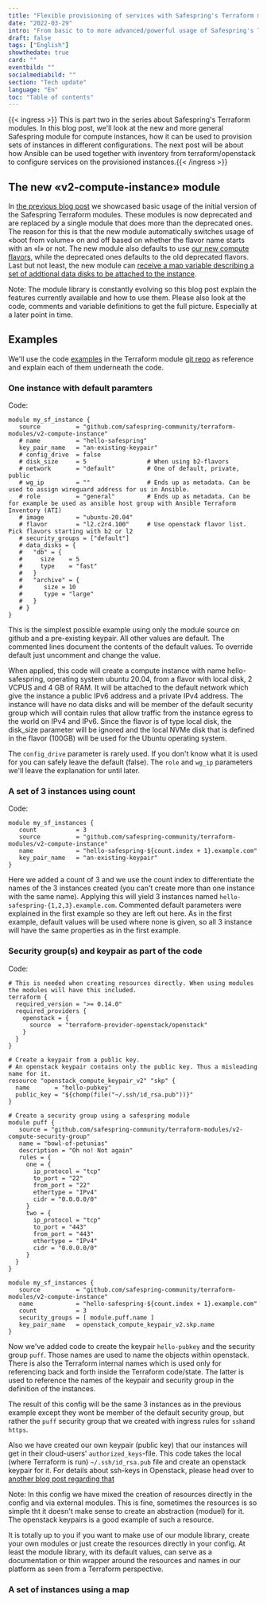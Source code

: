 ```yaml
---
title: "Flexible provisioning of services with Safespring's Terraform modules"
date: "2022-03-29"
intro: "From basic to to more advanced/powerful usage of Safespring's Terraform modules"
draft: false
tags: ["English"]
showthedate: true
card: ""
eventbild: ""
socialmediabild: ""
section: "Tech update"
language: "En"
toc: "Table of contents"
---
```

{{< ingress >}}
This is part two in the series about Safespring's Terraform modules. In this
blog post, we'll look at the new and more general Safespring module for compute
instances, how it can be used to provision sets of instances in different
configurations. The next post will be about how Ansible can be used together
with inventory from terraform/openstack to configure services on the provisioned
instances.{{< /ingress >}}

## The new «v2-compute-instance» module
In [the previous blog post][firstblog] we showcased basic usage of the initial
version of the Safespring Terraform modules. These modules is now deprecated and
are replaced by a single module that does more than the deprecated ones. The
reason for this is that the new module automatically switches usage of «boot
from volume» on and off based on whether the flavor name starts with an «l» or
not. The new module also defaults to use [our new compute flavors][newflavors],
while the deprecated ones defaults to the old deprecated flavors.  Last but not
least, the new module can [receive a map variable describing a set of addtional
data disks to be attached to the instance][diskmap].

Note: The module library is constantly evolving so this blog post explain the
features currently available and how to use them. Please also look at the code,
comments and variable definitions to get the full picture. Especially at a later
point in time. 

## Examples
We'll use the code [examples][sftfexamples] in the Terraform module [git
repo][sftfmodules] as reference and explain each of them underneath the code.

### One instance with default paramters

Code:
```
module my_sf_instance {
   source          = "github.com/safespring-community/terraform-modules/v2-compute-instance"
   # name          = "hello-safespring"
   key_pair_name   = "an-existing-keypair"
   # config_drive  = false
   # disk_size     = 5                 # When using b2-flavors
   # network       = "default"         # One of default, private, public
   # wg_ip         = ""                # Ends up as metadata. Can be used to assign wireguard address for us in Ansible.
   # role          = "general"         # Ends up as metadata. Can be for example be used as ansible host group with Ansible Terraform Inventory (ATI)
   # image         = "ubuntu-20.04"
   # flavor        = "l2.c2r4.100"     # Use openstack flavor list. Pick flavors starting with b2 or l2
   # security_groups = ["default"]
   # data_disks = {
   #   "db" = {
   #     size    = 5
   #     type    = "fast"
   #   }
   #   "archive" = {
   #      size = 10
   #      type = "large"
   #   }
   # }
}
```

This is the simplest possible example using only the module source on github and
a pre-existing keypair. All other values are default. The commented lines
document the contents of the default values. To override default just uncomment
and change the value. 

When applied, this code will create a compute instance with name
hello-safespring, operating system ubuntu 20.04, from a flavor with local disk,
2 VCPUS and 4 GB of RAM. It will be attached to the default network which give
the instance a public IPv6 address and a private IPv4 address. 
The instance will have no data disks and will be member of the default security
group which will contain rules that allow traffic from the instance egress to
the world on IPv4 and IPv6. Since the flavor is of type local disk, the
disk_size parameter will be ignored and the local NVMe disk that is defined in
the flavor (100GB) will be used  for the Ubuntu operating system.

The `config_drive` parameter is rarely used. If you don't know what it is used for you can safely leave the default (false). The `role` and `wg_ip` parameters we'll leave the explanation for until later. 

### A set of 3 instances using count

Code:
```
module my_sf_instances {
   count           = 3
   source          = "github.com/safespring-community/terraform-modules/v2-compute-instance"
   name            = "hello-safespring-${count.index + 1}.example.com"
   key_pair_name   = "an-existing-keypair"
}
```
Here we added a count of 3 and we use the count index to differentiate the names
of the 3 instances created (you can't create more than one instance with the
same name). Applying this will yield 3 instances named
`hello-safespring-{1,2,3}.example.com`. Commented default parameters were
explained in the first example so they are left out here. As in the first
example, default values will be used where none is given, so all 3 instance will
have the same properties as in the first example. 

### Security group(s) and keypair as part of the code

Code:
```
# This is needed when creating resources directly. When using modules the modules will have this included.
terraform {
  required_version = ">= 0.14.0"
  required_providers {
    openstack = {
      source  = "terraform-provider-openstack/openstack"
    }
  }
}

# Create a keypair from a public key.
# An openstack keypair contains only the public key. Thus a misleading name for it.
resource "openstack_compute_keypair_v2" "skp" {
  name       = "hello-pubkey"
  public_key = "${chomp(file("~/.ssh/id_rsa.pub"))}"
}

# Create a security group using a safespring module
module puff {
   source = "github.com/safespring-community/terraform-modules/v2-compute-security-group"
   name = "bowl-of-petunias"
   description = "Oh no! Not again"
   rules = {
     one = {
       ip_protocol = "tcp"
       to_port = "22"
       from_port = "22"
       ethertype = "IPv4"
       cidr = "0.0.0.0/0"
     }
     two = {
       ip_protocol = "tcp"
       to_port = "443"
       from_port = "443"
       ethertype = "IPv4"
       cidr = "0.0.0.0/0"
     }
  }
}

module my_sf_instances {
   source          = "github.com/safespring-community/terraform-modules/v2-compute-instance"
   name            = "hello-safespring-${count.index + 1}.example.com"
   count           = 3
   security_groups = [ module.puff.name ]
   key_pair_name   = openstack_compute_keypair_v2.skp.name
}
```
Now we've added code to create the keypair `hello-pubkey` and the security group
`puff`. Those names are used to name the objects within openstack. There is also
the Terraform internal names which is used only for referencing back and forth
inside the Terraform code/state. The latter is used to reference the names of
the keypair and security group in the definition of the instances.

The result of this config will be the same 3 instances as in the previous
example except they wont be member of the default security group, but rather the
`puff` security group that we created with ingress rules for `ssh`and `https`.

Also we have created our own keypair (public key) that our instances will get in
their cloud-users' `authorized_keys`-file. This code takes the local (where
Terraform is run) `~/.ssh/id_rsa.pub` file and create an openstack keypair for
it. For details about ssh-keys in Openstack, please head over to [another blog
post regarding that][sshblog]

Note: In this config we have mixed the creation of resources directly in the
config and via external modules. This is fine, sometimes the resources is so
simple tht it doesn't make sense to create an abstraction (moduel) for it. The
openstack keypairs is a good example of such a resource.

It is totally up to you if you want to make use of our module library, create
your own modules or just create the resources directly in your config. At least
the module library, with its default values, can serve as a documentation or
thin wrapper around the resources and names in our platform as seen from a
Terraform perspective.

### A set of instances using a map


[diskmap]: https://github.com/safespring-community/terraform-modules/blob/main/examples/v2-compute-instance/main.tf#L15
[newflavors]: https://docs.safespring.com/new/flavors/
[firstblog]: https://www.safespring.com/blogg/2022-01-terraform-modules/
[mbcfengine]: https://www.researchgate.net/publication/243774232_Cfengine_A_site_configuration_engine
[tfdl]: https://www.terraform.io/downloads
[sftfmodules]: https://github.com/safespring-community/terraform-modules
[sftfexamples]: https://github.com/safespring-community/terraform-modules/tree/main/examples
[sshblog]: https://www.safespring.com/blogg/2022-03-ssh-keys/